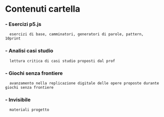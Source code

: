 # Contenuti cartella

### - Esercizi p5.js 
      esercizi di base, camminatori, generatori di parole, pattern, 10print
### - Analisi casi studio
      lettura critica di casi studio proposti dal prof
### - Giochi senza frontiere
      avanzamento nella replicazione digitale delle opere proposte durante giochi senza frontiere
### - Invisibile
      materiali progetto
